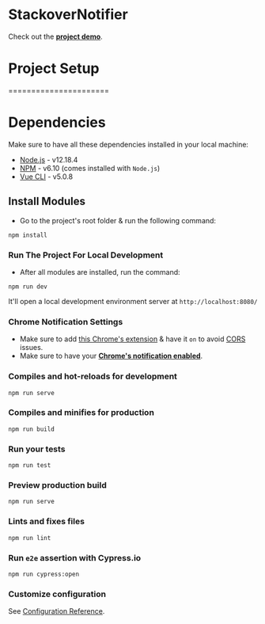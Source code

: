 # StackoverNotifier

Check out the **[project demo](https://manuel-suarez-abascal.github.io/stackoverNotifier/)**.

# Project Setup

======================

# Dependencies

Make sure to have all these dependencies installed in your local machine:

- [Node.js](https://nodejs.org/en/) - v12.18.4
- [NPM](https://www.npmjs.com/) - v6.10 (comes installed with `Node.js`)
- [Vue CLI](https://cli.vuejs.org/guide/installation.html) - v5.0.8


## Install Modules

- Go to the project's root folder & run the following command:
```
npm install
```

### Run The Project For Local Development

- After all modules are installed, run the command:
```
npm run dev
```
It'll open a local development environment server at ```http://localhost:8080/```

### Chrome Notification Settings

- Make sure to add [this Chrome's extension](https://chrome.google.com/webstore/detail/moesif-origin-cors-change/digfbfaphojjndkpccljibejjbppifbc) & have it `on` to avoid [CORS](https://developer.mozilla.org/en-US/docs/Web/HTTP/CORS) issues.
- Make sure to have your **[Chrome's notification enabled](https://support.google.com/chrome/answer/3220216?co=GENIE.Platform%3DDesktop&hl=en)**.

### Compiles and hot-reloads for development
```
npm run serve
```

### Compiles and minifies for production
```
npm run build
```

### Run your tests
```
npm run test
```

### Preview production build
```
npm run serve
```

### Lints and fixes files
```
npm run lint
```

### Run `e2e` assertion with Cypress.io

```
npm run cypress:open
```

### Customize configuration
See [Configuration Reference](https://cli.vuejs.org/config/).
